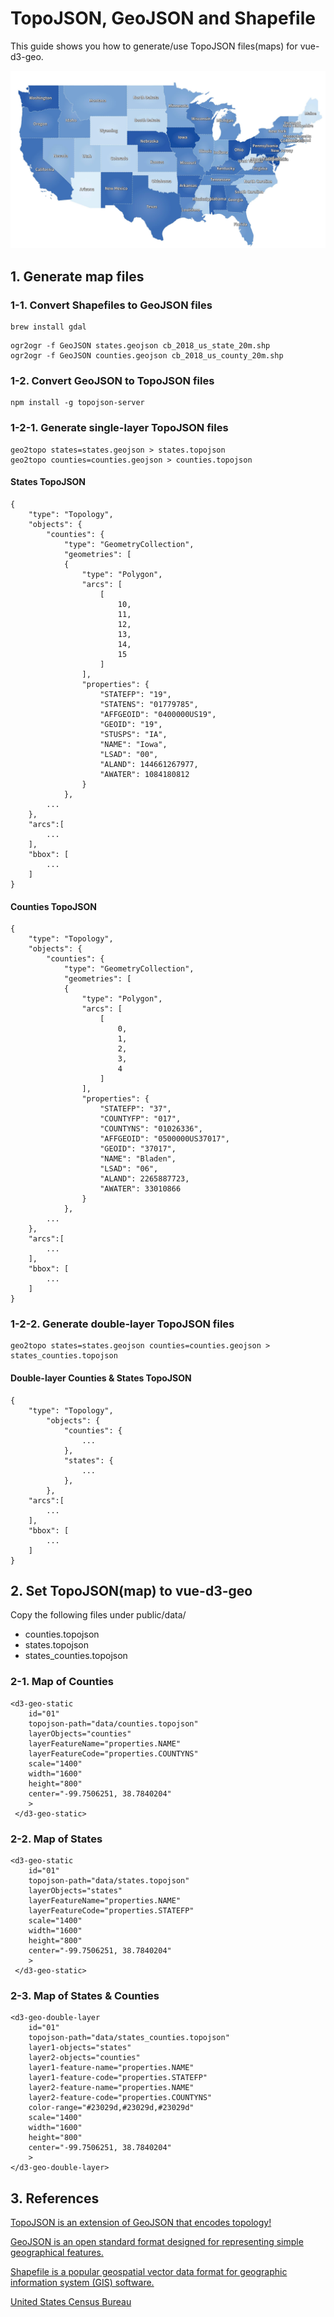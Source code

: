 # TopoJSON, GeoJSON and Shapefile
This guide shows you how to generate/use TopoJSON files(maps) for vue-d3-geo.

![states](https://raw.githubusercontent.com/komushi/vue-d3-geo/master/images/states.jpg)

## 1. Generate map files
### 1-1. Convert Shapefiles to GeoJSON files
```
brew install gdal
```

```
ogr2ogr -f GeoJSON states.geojson cb_2018_us_state_20m.shp
ogr2ogr -f GeoJSON counties.geojson cb_2018_us_county_20m.shp
```

### 1-2. Convert GeoJSON to TopoJSON files
```
npm install -g topojson-server
```

### 1-2-1. Generate single-layer TopoJSON files
```
geo2topo states=states.geojson > states.topojson
geo2topo counties=counties.geojson > counties.topojson
```

#### States TopoJSON
```
{
	"type": "Topology",
	"objects": {
		"counties": {
			"type": "GeometryCollection",
			"geometries": [
			{
				"type": "Polygon",
				"arcs": [
					[
						10,
						11,
						12,
						13,
						14,
						15
					]
				],
				"properties": {
					"STATEFP": "19",
					"STATENS": "01779785",
					"AFFGEOID": "0400000US19",
					"GEOID": "19",
					"STUSPS": "IA",
					"NAME": "Iowa",
					"LSAD": "00",
					"ALAND": 144661267977,
					"AWATER": 1084180812
				}
			},
		...
    },
    "arcs":[
    	...
    ],
    "bbox": [
    	...
    ]
}    
```

#### Counties TopoJSON
```
{
	"type": "Topology",
	"objects": {
	    "counties": {
			"type": "GeometryCollection",
			"geometries": [
			{
				"type": "Polygon",
				"arcs": [
					[
						0,
						1,
						2,
						3,
						4
					]
				],
				"properties": {
					"STATEFP": "37",
					"COUNTYFP": "017",
					"COUNTYNS": "01026336",
					"AFFGEOID": "0500000US37017",
					"GEOID": "37017",
					"NAME": "Bladen",
					"LSAD": "06",
					"ALAND": 2265887723,
					"AWATER": 33010866
				}
			},
        ...
    },
    "arcs":[
    	...
    ],
    "bbox": [
    	...
    ]
}    
```

### 1-2-2. Generate double-layer TopoJSON files
```
geo2topo states=states.geojson counties=counties.geojson > states_counties.topojson
```

#### Double-layer Counties & States TopoJSON
```
{
	"type": "Topology",
		"objects": {
		    "counties": {
		    	...
			},
		    "states": {
		    	...
			},
		},
    "arcs":[
    	...
    ],
    "bbox": [
    	...
    ]
}
```

## 2. Set TopoJSON(map) to vue-d3-geo
Copy the following files under public/data/
* counties.topojson
* states.topojson
* states_counties.topojson

### 2-1. Map of Counties
```
<d3-geo-static 
    id="01"
    topojson-path="data/counties.topojson"
    layerObjects="counties"
    layerFeatureName="properties.NAME"
    layerFeatureCode="properties.COUNTYNS"
    scale="1400"
    width="1600"
    height="800"
    center="-99.7506251, 38.7840204"
    >
 </d3-geo-static>
```

### 2-2. Map of States
```
<d3-geo-static 
    id="01"
    topojson-path="data/states.topojson"
    layerObjects="states"
    layerFeatureName="properties.NAME"
    layerFeatureCode="properties.STATEFP"
    scale="1400"
    width="1600"
    height="800"
    center="-99.7506251, 38.7840204"
    >
 </d3-geo-static>
```

### 2-3. Map of States & Counties
```
<d3-geo-double-layer 
	id="01" 
	topojson-path="data/states_counties.topojson"
	layer1-objects="states"
	layer2-objects="counties"
	layer1-feature-name="properties.NAME"
	layer1-feature-code="properties.STATEFP"
	layer2-feature-name="properties.NAME"
	layer2-feature-code="properties.COUNTYNS"
	color-range="#23029d,#23029d,#23029d"
	scale="1400"
	width="1600"
	height="800"
	center="-99.7506251, 38.7840204"
	>    
</d3-geo-double-layer>
```

## 3. References
[TopoJSON is an extension of GeoJSON that encodes topology!](https://github.com/topojson/topojson)

[GeoJSON is an open standard format designed for representing simple geographical features.](https://en.wikipedia.org/wiki/GeoJSON)

[Shapefile is a popular geospatial vector data format for geographic information system (GIS) software.](https://en.wikipedia.org/wiki/Shapefile)

[United States Census Bureau](https://www.census.gov/geographies/mapping-files/time-series/geo/carto-boundary-file.html)